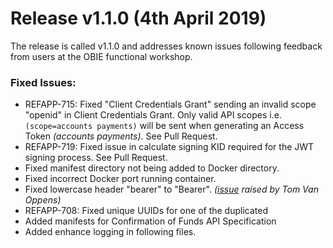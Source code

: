 # Release v1.1.0 (4th April 2019)

The release is called v1.1.0 and addresses known issues following feedback from users at the OBIE functional workshop.

### Fixed Issues:

* REFAPP-715: Fixed "Client Credentials Grant" sending an invalid scope "openid" in Client Credentials Grant. Only valid API scopes i.e. `(scope=accounts payments)` will be sent when generating an Access Token *(accounts payments)*. See Pull Request.
* REFAPP-719: Fixed issue in calculate signing KID required for the JWT signing process. See Pull Request.
* Fixed manifest directory not being added to Docker directory.
* Fixed incorrect Docker port running container.
* Fixed lowercase header "bearer" to "Bearer". *([issue](https://bitbucket.org/openbankingteam/conformance-suite/issues/11/application-usese-bearer-token-rather-than) raised by Tom Van Oppens)*
* REFAPP-708: Fixed unique UUIDs for one of the duplicated
* Added manifests for Confirmation of Funds API Specification
* Added enhance logging in following files.